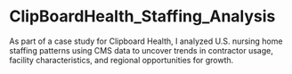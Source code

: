 # ClipBoardHealth_Staffing_Analysis
As part of a case study for Clipboard Health, I analyzed U.S. nursing home staffing patterns using CMS data to uncover trends in contractor usage, facility characteristics, and regional opportunities for growth.


